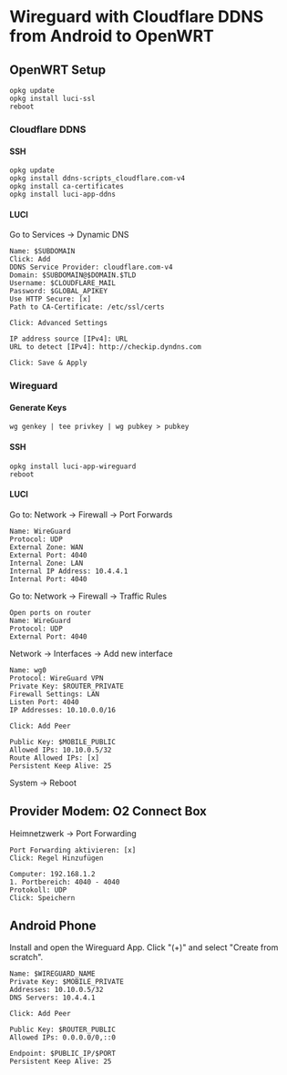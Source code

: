 # Wireguard with Cloudflare DDNS from Android to OpenWRT
## OpenWRT Setup

    opkg update
    opkg install luci-ssl
    reboot

### Cloudflare DDNS
#### SSH

    opkg update
    opkg install ddns-scripts_cloudflare.com-v4
    opkg install ca-certificates
    opkg install luci-app-ddns

#### LUCI
Go to Services -> Dynamic DNS

    Name: $SUBDOMAIN
    Click: Add
    DDNS Service Provider: cloudflare.com-v4
    Domain: $SUBDOMAIN@$DOMAIN.$TLD
    Username: $CLOUDFLARE_MAIL
    Password: $GLOBAL_APIKEY
    Use HTTP Secure: [x]
    Path to CA-Certificate: /etc/ssl/certs

    Click: Advanced Settings

    IP address source [IPv4]: URL
    URL to detect [IPv4]: http://checkip.dyndns.com

    Click: Save & Apply

### Wireguard
#### Generate Keys

    wg genkey | tee privkey | wg pubkey > pubkey

#### SSH

    opkg install luci-app-wireguard
    reboot

#### LUCI
Go to: Network -> Firewall -> Port Forwards

    Name: WireGuard
    Protocol: UDP
    External Zone: WAN
    External Port: 4040
    Internal Zone: LAN
    Internal IP Address: 10.4.4.1
    Internal Port: 4040

Go to: Network -> Firewall -> Traffic Rules

    Open ports on router
    Name: WireGuard
    Protocol: UDP
    External Port: 4040

Network -> Interfaces -> Add new interface

    Name: wg0
    Protocol: WireGuard VPN
    Private Key: $ROUTER_PRIVATE
    Firewall Settings: LAN
    Listen Port: 4040
    IP Addresses: 10.10.0.0/16

    Click: Add Peer

    Public Key: $MOBILE_PUBLIC
    Allowed IPs: 10.10.0.5/32
    Route Allowed IPs: [x]
    Persistent Keep Alive: 25

System -> Reboot

## Provider Modem: O2 Connect Box
Heimnetzwerk -> Port Forwarding

    Port Forwarding aktivieren: [x]
    Click: Regel Hinzufügen

    Computer: 192.168.1.2
    1. Portbereich: 4040 - 4040
    Protokoll: UDP
    Click: Speichern

## Android Phone
Install and open the Wireguard App. Click "(+)" and select "Create from scratch".

    Name: $WIREGUARD_NAME
    Private Key: $MOBILE_PRIVATE
    Addresses: 10.10.0.5/32
    DNS Servers: 10.4.4.1

    Click: Add Peer

    Public Key: $ROUTER_PUBLIC
    Allowed IPs: 0.0.0.0/0,::0

    Endpoint: $PUBLIC_IP/$PORT
    Persistent Keep Alive: 25
